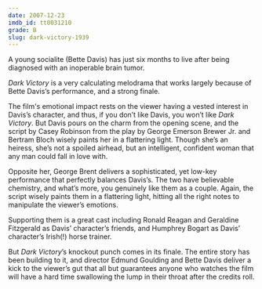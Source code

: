 ```yaml
---
date: 2007-12-23
imdb_id: tt0031210
grade: B
slug: dark-victory-1939
---
```


A young socialite (Bette Davis) has just six months to live after being diagnosed with an inoperable brain tumor.

_Dark Victory_ is a very calculating melodrama that works largely because of Bette Davis’s performance, and a strong finale.

The film's emotional impact rests on the viewer having a vested interest in Davis’s character, and thus, if you don’t like Davis, you won’t like _Dark Victory_. But Davis pours on the charm from the opening scene, and the script by Casey Robinson from the play by George Emerson Brewer Jr. and Bertram Bloch wisely paints her in a flattering light. Though she’s an heiress, she’s not a spoiled airhead, but an intelligent, confident woman that any man could fall in love with.

Opposite her, George Brent delivers a sophisticated, yet low-key performance that perfectly balances Davis’s. The two have believable chemistry, and what’s more, you genuinely like them as a couple. Again, the script wisely paints them in a flattering light, hitting all the right notes to manipulate the viewer’s emotions.

Supporting them is a great cast including Ronald Reagan and Geraldine Fitzgerald as Davis’ character’s friends, and Humphrey Bogart as Davis’ character’s Irish(!) horse trainer.

But _Dark Victory_’s knockout punch comes in its finale. The entire story has been building to it, and director Edmund Goulding and Bette Davis deliver a kick to the viewer’s gut that all but guarantees anyone who watches the film will have a hard time swallowing the lump in their throat after the credits roll.
